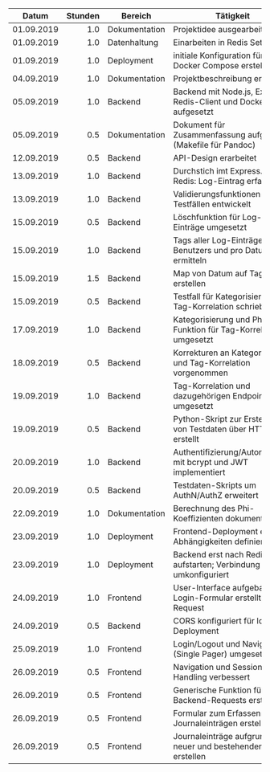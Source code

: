 | Datum      | Stunden | Bereich       | Tätigkeit                                                        |
|------------|--------:|---------------|------------------------------------------------------------------|
| 01.09.2019 |     1.0 | Dokumentation | Projektidee ausgearbeitet                                        |
| 01.09.2019 |     1.0 | Datenhaltung  | Einarbeiten in Redis Sets                                        |
| 01.09.2019 |     1.0 | Deployment    | initiale Konfiguration für Docker Compose erstellt               |
| 04.09.2019 |     1.0 | Dokumentation | Projektbeschreibung erstellt                                     |
| 05.09.2019 |     1.0 | Backend       | Backend mit Node.js, Express, Redis-Client und Docker aufgesetzt |
| 05.09.2019 |     0.5 | Dokumentation | Dokument für Zusammenfassung aufgesetzt (Makefile für Pandoc)    |
| 12.09.2019 |     0.5 | Backend       | API-Design erarbeitet                                            |
| 13.09.2019 |     1.0 | Backend       | Durchstich imt Express.js und Redis: Log-Eintrag erfassen        |
| 13.09.2019 |     1.0 | Backend       | Validierungsfunktionen mit Testfällen entwickelt                 |
| 15.09.2019 |     0.5 | Backend       | Löschfunktion für Log-Einträge umgesetzt                         |
| 15.09.2019 |     1.0 | Backend       | Tags aller Log-Einträge eines Benutzers und pro Datum ermitteln  |
| 15.09.2019 |     1.5 | Backend       | Map von Datum auf Tagliste erstellen                             |
| 15.09.2019 |     0.5 | Backend       | Testfall für Kategorisierung der Tag-Korrelation schrieben       |
| 17.09.2019 |     1.0 | Backend       | Kategorisierung und Phi-Funktion für Tag-Korrelation umgesetzt   |
| 18.09.2019 |     0.5 | Backend       | Korrekturen an Kategorisierung und Tag-Korrelation vorgenommen   |
| 19.09.2019 |     1.0 | Backend       | Tag-Korrelation und dazugehörigen Endpoint umgesetzt             |
| 19.09.2019 |     0.5 | Backend       | Python-Skript zur Erstellung von Testdaten über HTTP erstellt    |
| 20.09.2019 |     1.0 | Backend       | Authentifizierung/Autorisierung mit bcrypt und JWT implementiert |
| 20.09.2019 |     0.5 | Backend       | Testdaten-Skripts um AuthN/AuthZ erweitert                       |
| 22.09.2019 |     1.0 | Dokumentation | Berechnung des Phi-Koeffizienten dokumentiert                    |
| 23.09.2019 |     1.0 | Deployment    | Frontend-Deployment erstellt; Abhängigkeiten definiert           |
| 23.09.2019 |     1.0 | Deployment    | Backend erst nach Redis aufstarten; Verbindung umkonfiguriert    |
| 24.09.2019 |     1.0 | Frontend      | User-Interface aufgebaut; Login-Formular erstellt; Login-Request |
| 24.09.2019 |     0.5 | Backend       | CORS konfiguriert für lokales Deployment                         |
| 25.09.2019 |     1.0 | Frontend      | Login/Logout und Navigation (Single Pager) umgesetzt             |
| 26.09.2019 |     0.5 | Frontend      | Navigation und Session-Handling verbessert                       |
| 26.09.2019 |     0.5 | Frontend      | Generische Funktion für Backend-Requests erstellt                |
| 26.09.2019 |     0.5 | Frontend      | Formular zum Erfassen von Journaleinträgen erstellt              |
| 26.09.2019 |     0.5 | Frontend      | Journaleinträge aufgrund neuer und bestehender Tags erstellen    |
